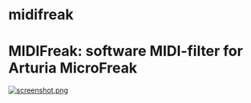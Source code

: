 # midifreak
# MIDIFreak: software MIDI-filter for Arturia MicroFreak 

[![screenshot.png](https://i.postimg.cc/W1J8gpCT/screenshot.png)](https://postimg.cc/RW4wzmvD)
